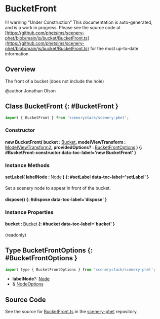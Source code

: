 # BucketFront

!!! warning "Under Construction"
    This documentation is auto-generated, and is a work in progress. Please see the source code at
    [https://github.com/phetsims/scenery-phet/blob/main/js/bucket/BucketFront.ts](https://github.com/phetsims/scenery-phet/blob/main/js/bucket/BucketFront.ts) for the most up-to-date information.

## Overview

The front of a bucket (does not include the hole)

@author Jonathan Olson

## Class BucketFront {: #BucketFront }


```js
import { BucketFront } from 'scenerystack/scenery-phet';
```
### Constructor

#### new BucketFront( bucket : <span style="font-weight: 400;">[Bucket](../phetcommon/Bucket.md)</span>, modelViewTransform : <span style="font-weight: 400;">[ModelViewTransform2](../phetcommon/ModelViewTransform2.md)</span>, providedOptions? : <span style="font-weight: 400;">[BucketFrontOptions](../scenery-phet/BucketFront.md#BucketFrontOptions)</span> ) {: #BucketFront-constructor data-toc-label='new BucketFront' }

### Instance Methods

#### setLabel( labelNode : <span style="font-weight: 400;">[Node](../scenery/Node.md)</span> ) {: #setLabel data-toc-label='setLabel' }

Set a scenery node to appear in front of the bucket.

#### dispose() {: #dispose data-toc-label='dispose' }

### Instance Properties

#### bucket : <span style="font-weight: 400;">[Bucket](../phetcommon/Bucket.md)</span> {: #bucket data-toc-label='bucket' }

(readonly)



## Type BucketFrontOptions {: #BucketFrontOptions }


```js
import type { BucketFrontOptions } from 'scenerystack/scenery-phet';
```


- **labelNode**?: [Node](../scenery/Node.md)
- &amp; [NodeOptions](../scenery/Node.md#NodeOptions)




## Source Code

See the source for [BucketFront.ts](https://github.com/phetsims/scenery-phet/blob/main/js/bucket/BucketFront.ts) in the [scenery-phet](https://github.com/phetsims/scenery-phet) repository.
